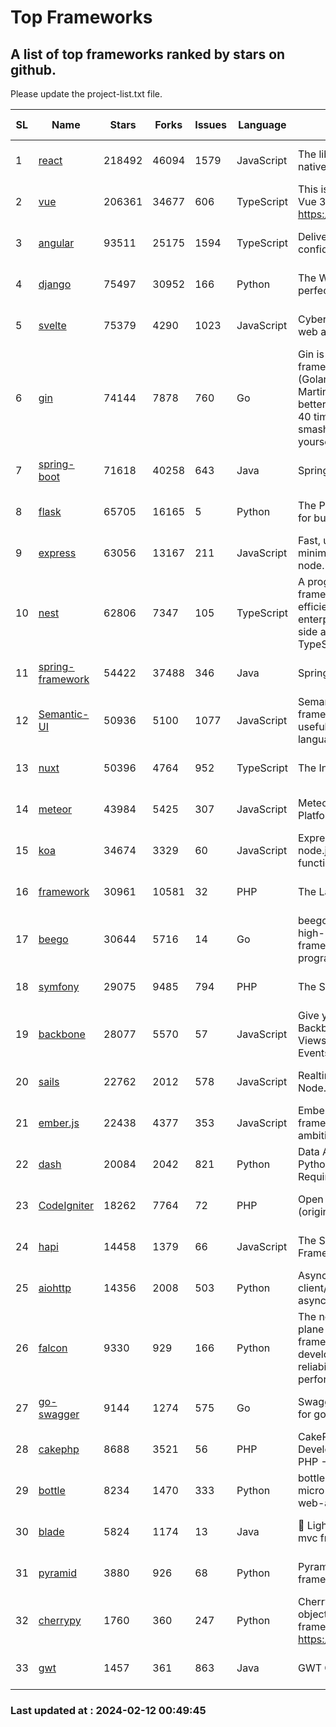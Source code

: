 # Top Frameworks
## A list of top frameworks ranked by stars on github.  
Please update the project-list.txt file.

| SL| Name  | Stars| Forks| Issues | Language | Description | Last Commit |
| --| ------| -----| ---- | ------ | -------- | ----------- | ----------- |
| 1 | [react](https://github.com/facebook/react) | 218492 | 46094 | 1579 | JavaScript | The library for web and native user interfaces. | 2024-02-11 03:19:30 |
| 2 | [vue](https://github.com/vuejs/vue) | 206361 | 34677 | 606 | TypeScript | This is the repo for Vue 2. For Vue 3, go to https://github.com/vuejs/core | 2023-12-31 13:23:55 |
| 3 | [angular](https://github.com/angular/angular) | 93511 | 25175 | 1594 | TypeScript | Deliver web apps with confidence 🚀 | 2024-02-09 18:59:06 |
| 4 | [django](https://github.com/django/django) | 75497 | 30952 | 166 | Python | The Web framework for perfectionists with deadlines. | 2024-02-10 15:14:51 |
| 5 | [svelte](https://github.com/sveltejs/svelte) | 75379 | 4290 | 1023 | JavaScript | Cybernetically enhanced web apps | 2024-02-09 21:35:59 |
| 6 | [gin](https://github.com/gin-gonic/gin) | 74144 | 7878 | 760 | Go | Gin is a HTTP web framework written in Go (Golang). It features a Martini-like API with much better performance -- up to 40 times faster. If you need smashing performance, get yourself some Gin. | 2024-02-07 12:18:53 |
| 7 | [spring-boot](https://github.com/spring-projects/spring-boot) | 71618 | 40258 | 643 | Java | Spring Boot | 2024-02-11 21:09:47 |
| 8 | [flask](https://github.com/pallets/flask) | 65705 | 16165 | 5 | Python | The Python micro framework for building web applications. | 2024-02-03 21:13:41 |
| 9 | [express](https://github.com/expressjs/express) | 63056 | 13167 | 211 | JavaScript | Fast, unopinionated, minimalist web framework for node. | 2023-06-04 15:47:20 |
| 10 | [nest](https://github.com/nestjs/nest) | 62806 | 7347 | 105 | TypeScript | A progressive Node.js framework for building efficient, scalable, and enterprise-grade server-side applications with TypeScript/JavaScript 🚀 | 2024-02-07 11:31:20 |
| 11 | [spring-framework](https://github.com/spring-projects/spring-framework) | 54422 | 37488 | 346 | Java | Spring Framework | 2024-02-11 20:33:53 |
| 12 | [Semantic-UI](https://github.com/Semantic-Org/Semantic-UI) | 50936 | 5100 | 1077 | JavaScript | Semantic is a UI component framework based around useful principles from natural language. | 2023-01-11 17:05:32 |
| 13 | [nuxt](https://github.com/nuxt/nuxt) | 50396 | 4764 | 952 | TypeScript | The Intuitive Vue Framework. | 2024-02-09 23:59:45 |
| 14 | [meteor](https://github.com/meteor/meteor) | 43984 | 5425 | 307 | JavaScript | Meteor, the JavaScript App Platform | 2024-02-05 20:01:45 |
| 15 | [koa](https://github.com/koajs/koa) | 34674 | 3329 | 60 | JavaScript | Expressive middleware for node.js using ES2017 async functions | 2024-01-17 02:02:10 |
| 16 | [framework](https://github.com/laravel/framework) | 30961 | 10581 | 32 | PHP | The Laravel Framework. | 2024-02-11 18:31:24 |
| 17 | [beego](https://github.com/beego/beego) | 30644 | 5716 | 14 | Go | beego is an open-source, high-performance web framework for the Go programming language. | 2024-02-05 07:29:29 |
| 18 | [symfony](https://github.com/symfony/symfony) | 29075 | 9485 | 794 | PHP | The Symfony PHP framework | 2024-02-11 14:15:05 |
| 19 | [backbone](https://github.com/jashkenas/backbone) | 28077 | 5570 | 57 | JavaScript | Give your JS App some Backbone with Models, Views, Collections, and Events | 2024-02-05 21:36:13 |
| 20 | [sails](https://github.com/balderdashy/sails) | 22762 | 2012 | 578 | JavaScript | Realtime MVC Framework for Node.js | 2024-02-01 21:05:31 |
| 21 | [ember.js](https://github.com/emberjs/ember.js) | 22438 | 4377 | 353 | JavaScript | Ember.js - A JavaScript framework for creating ambitious web applications | 2024-02-02 20:06:05 |
| 22 | [dash](https://github.com/plotly/dash) | 20084 | 2042 | 821 | Python | Data Apps & Dashboards for Python. No JavaScript Required. | 2024-02-09 23:11:07 |
| 23 | [CodeIgniter](https://github.com/bcit-ci/CodeIgniter) | 18262 | 7764 | 72 | PHP | Open Source PHP Framework (originally from EllisLab) | 2024-02-10 21:52:04 |
| 24 | [hapi](https://github.com/hapijs/hapi) | 14458 | 1379 | 66 | JavaScript | The Simple, Secure Framework Developers Trust | 2024-01-29 15:47:50 |
| 25 | [aiohttp](https://github.com/aio-libs/aiohttp) | 14356 | 2008 | 503 | Python | Asynchronous HTTP client/server framework for asyncio and Python | 2024-02-09 11:52:03 |
| 26 | [falcon](https://github.com/falconry/falcon) | 9330 | 929 | 166 | Python | The no-magic web data plane API and microservices framework for Python developers, with a focus on reliability, correctness, and performance at scale. | 2024-01-16 08:13:02 |
| 27 | [go-swagger](https://github.com/go-swagger/go-swagger) | 9144 | 1274 | 575 | Go | Swagger 2.0 implementation for go | 2024-02-01 11:52:57 |
| 28 | [cakephp](https://github.com/cakephp/cakephp) | 8688 | 3521 | 56 | PHP | CakePHP: The Rapid Development Framework for PHP - Official Repository | 2024-02-08 10:52:14 |
| 29 | [bottle](https://github.com/bottlepy/bottle) | 8234 | 1470 | 333 | Python | bottle.py is a fast and simple micro-framework for python web-applications. | 2024-01-03 22:31:48 |
| 30 | [blade](https://github.com/lets-blade/blade) | 5824 | 1174 | 13 | Java | :rocket: Lightning fast and elegant mvc framework for Java8 | 2023-06-16 05:18:49 |
| 31 | [pyramid](https://github.com/Pylons/pyramid) | 3880 | 926 | 68 | Python | Pyramid - A Python web framework | 2024-02-09 03:32:10 |
| 32 | [cherrypy](https://github.com/cherrypy/cherrypy) | 1760 | 360 | 247 | Python | CherryPy is a pythonic, object-oriented HTTP framework.      https://cherrypy.dev | 2024-01-05 18:28:32 |
| 33 | [gwt](https://github.com/gwtproject/gwt) | 1457 | 361 | 863 | Java | GWT Open Source Project | 2024-02-08 02:10:51 |

### Last updated at : 2024-02-12 00:49:45
